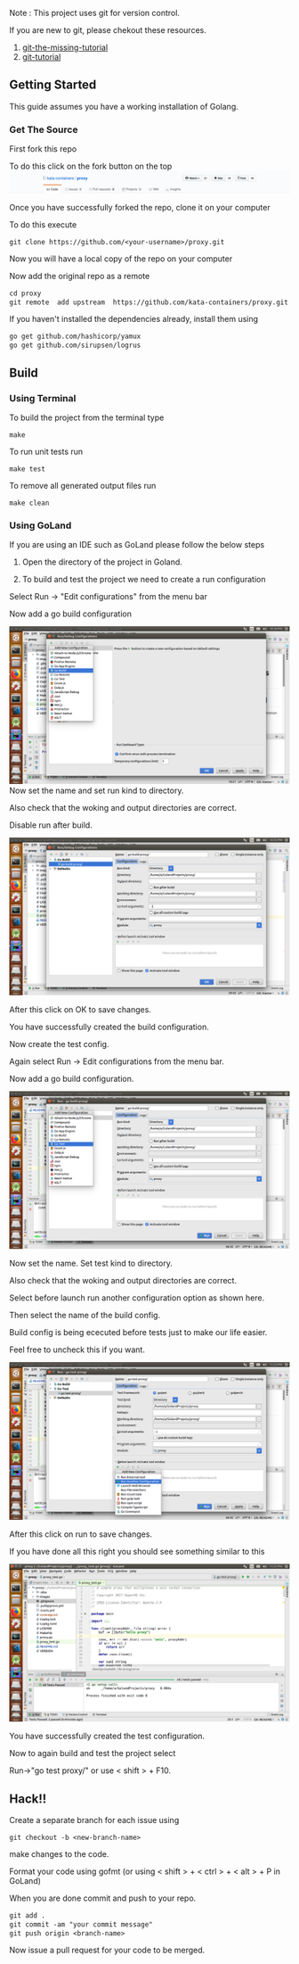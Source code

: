 Note : This project uses git for version control.

If you are new to git, please chekout these resources.

1. [git-the-missing-tutorial](https://github.com/shekhargulati/git-the-missing-tutorial)
1. [git-tutorial](http://api.coala.io/en/latest/Developers/Git_Basics.html)
        




## Getting Started

This guide assumes you have a working installation of Golang.

### Get The Source

First fork this repo

To do this click on the fork button on the top
![proxy-fork](images/proxy-fork.png)

Once you have successfully forked the repo, clone it on your computer

To do this execute
 
    git clone https://github.com/<your-username>/proxy.git

Now you will have a local copy of the repo on your computer

Now add the original repo as a remote

    cd proxy
    git remote  add upstream  https://github.com/kata-containers/proxy.git

If you haven't installed the dependencies already, install them using

    go get github.com/hashicorp/yamux
    go get github.com/sirupsen/logrus



## Build 

### Using Terminal

To build the project from the terminal type

    make

To run unit tests run

    make test

To remove all generated output files run

    make clean

### Using GoLand

If you are using an IDE such as GoLand please follow the below steps

1. Open the directory of the project in Goland.

1. To  build and test the project we need to create a run configuration

Select Run -> "Edit configurations" from the menu bar

Now add a go build configuration

![add-config](images/Goland_add_config.png)
Now set the name and set run kind to directory.

Also check that the woking and output directories are correct.

Disable run after build.
           
![add-config](images/GoLand_new_build.png)

After this click on OK to save changes.

You have successfully created the build configuration.

Now create the test config.

Again select Run -> Edit configurations from the menu bar.

Now add a go build configuration.

![add-config](images/GoLand_add_test_config.png)
    
Now set the name. Set test kind to directory.

Also check that the woking and output directories are correct.

Select before launch run another configuration option as shown here.

Then select the name of the build config.

Build config is being ececuted before tests just to make our life easier.

Feel free to uncheck this if you want.
 
![add-config](images/GoLand_add_test_config_details.png)

After this click on run to save changes.

If you have done all this right you should see something similar to this

![add-config](images/test_successful.png)

You have successfully created the test configuration.

Now to again build and test the project select
 
Run->"go test proxy/" or use < shift > + F10.

## Hack!!

Create a separate branch for each issue using
    
    git checkout -b <new-branch-name>
    
make changes to the code.

Format your code using gofmt 
(or using < shift > + < ctrl > + < alt > + P in GoLand)

When you are done commit and push to your repo.

    git add .
    git commit -am "your commit message"
    git push origin <branch-name>

Now issue a pull request for your code to be merged.



